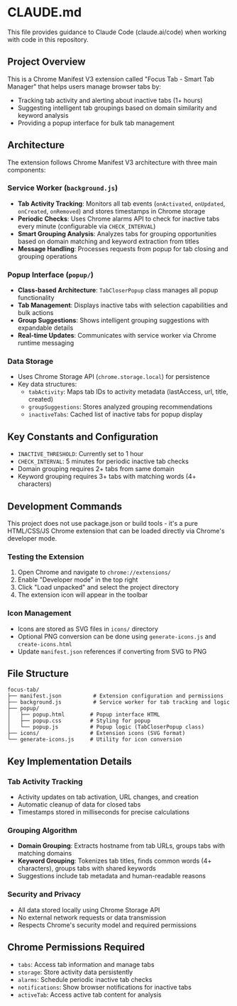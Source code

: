 # CLAUDE.md

This file provides guidance to Claude Code (claude.ai/code) when working with code in this repository.

## Project Overview

This is a Chrome Manifest V3 extension called "Focus Tab - Smart Tab Manager" that helps users manage browser tabs by:
- Tracking tab activity and alerting about inactive tabs (1+ hours)
- Suggesting intelligent tab groupings based on domain similarity and keyword analysis
- Providing a popup interface for bulk tab management

## Architecture

The extension follows Chrome Manifest V3 architecture with three main components:

### Service Worker (`background.js`)
- **Tab Activity Tracking**: Monitors all tab events (`onActivated`, `onUpdated`, `onCreated`, `onRemoved`) and stores timestamps in Chrome storage
- **Periodic Checks**: Uses Chrome alarms API to check for inactive tabs every minute (configurable via `CHECK_INTERVAL`)
- **Smart Grouping Analysis**: Analyzes tabs for grouping opportunities based on domain matching and keyword extraction from titles
- **Message Handling**: Processes requests from popup for tab closing and grouping operations

### Popup Interface (`popup/`)
- **Class-based Architecture**: `TabCloserPopup` class manages all popup functionality
- **Tab Management**: Displays inactive tabs with selection capabilities and bulk actions
- **Group Suggestions**: Shows intelligent grouping suggestions with expandable details
- **Real-time Updates**: Communicates with service worker via Chrome runtime messaging

### Data Storage
- Uses Chrome Storage API (`chrome.storage.local`) for persistence
- Key data structures:
  - `tabActivity`: Maps tab IDs to activity metadata (lastAccess, url, title, created)
  - `groupSuggestions`: Stores analyzed grouping recommendations
  - `inactiveTabs`: Cached list of inactive tabs for popup display

## Key Constants and Configuration

- `INACTIVE_THRESHOLD`: Currently set to 1 hour
- `CHECK_INTERVAL`: 5 minutes for periodic inactive tab checks
- Domain grouping requires 2+ tabs from same domain
- Keyword grouping requires 3+ tabs with matching words (4+ characters)

## Development Commands

This project does not use package.json or build tools - it's a pure HTML/CSS/JS Chrome extension that can be loaded directly via Chrome's developer mode.

### Testing the Extension
1. Open Chrome and navigate to `chrome://extensions/`
2. Enable "Developer mode" in the top right
3. Click "Load unpacked" and select the project directory
4. The extension icon will appear in the toolbar

### Icon Management
- Icons are stored as SVG files in `icons/` directory
- Optional PNG conversion can be done using `generate-icons.js` and `create-icons.html`
- Update `manifest.json` references if converting from SVG to PNG

## File Structure

```
focus-tab/
├── manifest.json          # Extension configuration and permissions
├── background.js          # Service worker for tab tracking and logic
├── popup/
│   ├── popup.html        # Popup interface HTML
│   ├── popup.css         # Styling for popup
│   └── popup.js          # Popup logic (TabCloserPopup class)
├── icons/                # Extension icons (SVG format)
└── generate-icons.js     # Utility for icon conversion
```

## Key Implementation Details

### Tab Activity Tracking
- Activity updates on tab activation, URL changes, and creation
- Automatic cleanup of data for closed tabs
- Timestamps stored in milliseconds for precise calculations

### Grouping Algorithm
- **Domain Grouping**: Extracts hostname from tab URLs, groups tabs with matching domains
- **Keyword Grouping**: Tokenizes tab titles, finds common words (4+ characters), groups tabs with shared keywords
- Suggestions include tab metadata and human-readable reasons

### Security and Privacy
- All data stored locally using Chrome Storage API
- No external network requests or data transmission
- Respects Chrome's security model and required permissions

## Chrome Permissions Required

- `tabs`: Access tab information and manage tabs
- `storage`: Store activity data persistently  
- `alarms`: Schedule periodic inactive tab checks
- `notifications`: Show browser notifications for inactive tabs
- `activeTab`: Access active tab content for analysis